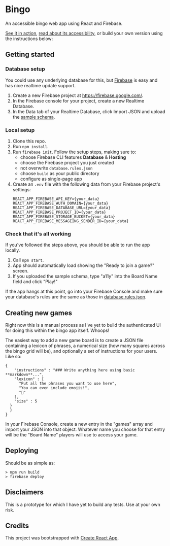 # Bingo

An accessible bingo web app using React and Firebase.

[See it in action](https://backlog-bingo.com/), [read about its accessibility](https://www.24a11y.com/2019/building-an-accessible-bingo-web-app/), or build your own version using the instructions below:

## Getting started

### Database setup

You could use any underlying database for this, but [Firebase](https://firebase.google.com/) is easy and has nice realtime update support.

1. Create a new Firebase project at https://firebase.google.com/.
2. In the Firebase console for your project, create a new Realtime Database.
3. In the Data tab of your Realtime Database, click Import JSON and upload the [sample schema](sample_schema.json).

### Local setup

1. Clone this repo.
2. Run `npm install`.
3. Run `firebase init`. Follow the setup steps, making sure to:
    - choose Firebase CLI features **Database** & **Hosting**
    - choose the Firebase project you just created
    - not overwrite `database.rules.json`
    - choose `build` as your public directory
    - configure as single-page app
4. Create an `.env` file with the following data from your Firebase project's settings:
    ```
    REACT_APP_FIREBASE_API_KEY={your_data}
    REACT_APP_FIREBASE_AUTH_DOMAIN={your_data}
    REACT_APP_FIREBASE_DATABASE_URL={your_data}
    REACT_APP_FIREBASE_PROJECT_ID={your_data}
    REACT_APP_FIREBASE_STORAGE_BUCKET={your_data}
    REACT_APP_FIREBASE_MESSAGEING_SENDER_ID={your_data}
    ```

### Check that it's all working

If you've followed the steps above, you should be able to run the app locally.

1. Call `npm start`.
2. App should automatically load showing the "Ready to join a game?" screen.
3. If you uploaded the sample schema, type "a11y" into the Board Name field and click "Play!"

If the app hangs at this point, go into your Firebase Console and make sure your database's rules are the same as those in [database.rules.json](database.rules.json).


## Creating new games

Right now this is a manual process as I've yet to build the authenticated UI for doing this within the bingo app itself. Whoops!

The easiest way to add a new game board is to create a JSON file containing a lexicon of phrases, a numerical size (how many squares across the bingo grid will be), and optionally a set of instructions for your users. Like so:

```
{
    "instructions" : "### Write anything here using basic **markdown**...",
    "lexicon" : [
      "Put all the phrases you want to use here",
      "You can even include emojis!",
      "🍕"
    ],
    "size" : 5
  }
  }
}

```

In your Firebase Console, create a new entry in the "games" array and import your JSON into that object. Whatever name you choose for that entry will be the "Board Name" players will use to access your game.


## Deploying

Should be as simple as:

```
> npm run build
> firebase deploy
```

## Disclaimers

This is a prototype for which I have yet to build any tests. Use at your own risk.

## Credits

This project was bootstrapped with [Create React App](https://github.com/facebook/create-react-app).